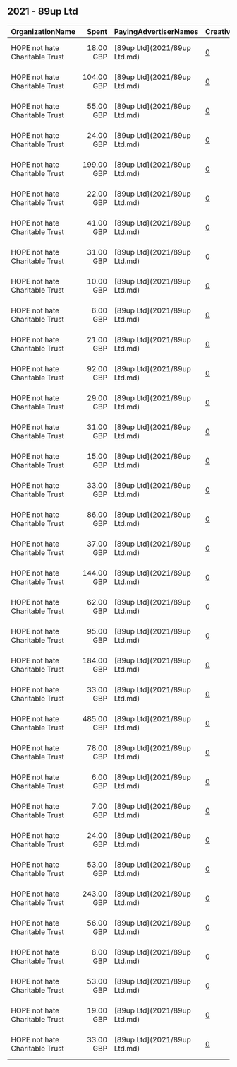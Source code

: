 ## 2021 - 89up Ltd 
|OrganizationName|Spent|PayingAdvertiserNames|CreativeUrls|Impressions|Genders|AgeBrackets|CountryCodes|BillingAddresses|CandidateBallotInformation|
|:---|---:|:---|:---|---:|:---|:---|:---|:---|:---|
|HOPE not hate Charitable Trust|18.00 GBP|[89up Ltd](2021/89up Ltd.md)|[0](https://www.snap.com/political-ads/asset/e912f90405f6407e413e7207c8c4961c0ee7d4b5d19275a93510b853dac2897e?mediaType=mp4)|10,621||18-25|united kingdom|"1 Clothier St,London,E1 POA,GB"||
|HOPE not hate Charitable Trust|104.00 GBP|[89up Ltd](2021/89up Ltd.md)|[0](https://www.snap.com/political-ads/asset/e1ecb42f82521e775b5250787aa96dee79bd08a4199cbac55841f3e8e9862d23?mediaType=mp4)|57,503||18-25|united kingdom|"1 Clothier St,London,E1 POA,GB"||
|HOPE not hate Charitable Trust|55.00 GBP|[89up Ltd](2021/89up Ltd.md)|[0](https://www.snap.com/political-ads/asset/6f01c8512a897549543b225c8d26e383bae86bed3708cf9f7a0fa92c106e8463?mediaType=mp4)|36,540||18-25|united kingdom|"1 Clothier St,London,E1 POA,GB"||
|HOPE not hate Charitable Trust|24.00 GBP|[89up Ltd](2021/89up Ltd.md)|[0](https://www.snap.com/political-ads/asset/e1ecb42f82521e775b5250787aa96dee79bd08a4199cbac55841f3e8e9862d23?mediaType=mp4)|13,510||18+|united kingdom|"1 Clothier St,London,E1 POA,GB"||
|HOPE not hate Charitable Trust|199.00 GBP|[89up Ltd](2021/89up Ltd.md)|[0](https://www.snap.com/political-ads/asset/e952413cf35f2abadcb1a55bf273ac70d7143a90360fc910c9c545d89b685c09?mediaType=mp4)|114,222||18+|united kingdom|"1 Clothier St,London,E1 POA,GB"||
|HOPE not hate Charitable Trust|22.00 GBP|[89up Ltd](2021/89up Ltd.md)|[0](https://www.snap.com/political-ads/asset/e1ecb42f82521e775b5250787aa96dee79bd08a4199cbac55841f3e8e9862d23?mediaType=mp4)|11,509||18-25|united kingdom|"1 Clothier St,London,E1 POA,GB"||
|HOPE not hate Charitable Trust|41.00 GBP|[89up Ltd](2021/89up Ltd.md)|[0](https://www.snap.com/political-ads/asset/7e81c5c3541204b53320df3e11e1ae2a618270fe263cc2823065e792f2c34690?mediaType=mp4)|22,310||18+|united kingdom|"1 Clothier St,London,E1 POA,GB"||
|HOPE not hate Charitable Trust|31.00 GBP|[89up Ltd](2021/89up Ltd.md)|[0](https://www.snap.com/political-ads/asset/e1ecb42f82521e775b5250787aa96dee79bd08a4199cbac55841f3e8e9862d23?mediaType=mp4)|17,139||18-25|united kingdom|"1 Clothier St,London,E1 POA,GB"||
|HOPE not hate Charitable Trust|10.00 GBP|[89up Ltd](2021/89up Ltd.md)|[0](https://www.snap.com/political-ads/asset/e1ecb42f82521e775b5250787aa96dee79bd08a4199cbac55841f3e8e9862d23?mediaType=mp4)|5,935||18-25|united kingdom|"1 Clothier St,London,E1 POA,GB"||
|HOPE not hate Charitable Trust|6.00 GBP|[89up Ltd](2021/89up Ltd.md)|[0](https://www.snap.com/political-ads/asset/e1ecb42f82521e775b5250787aa96dee79bd08a4199cbac55841f3e8e9862d23?mediaType=mp4)|3,895||18-25|united kingdom|"1 Clothier St,London,E1 POA,GB"||
|HOPE not hate Charitable Trust|21.00 GBP|[89up Ltd](2021/89up Ltd.md)|[0](https://www.snap.com/political-ads/asset/e1ecb42f82521e775b5250787aa96dee79bd08a4199cbac55841f3e8e9862d23?mediaType=mp4)|12,076||18+|united kingdom|"1 Clothier St,London,E1 POA,GB"||
|HOPE not hate Charitable Trust|92.00 GBP|[89up Ltd](2021/89up Ltd.md)|[0](https://www.snap.com/political-ads/asset/e1ecb42f82521e775b5250787aa96dee79bd08a4199cbac55841f3e8e9862d23?mediaType=mp4)|52,255||18+|united kingdom|"1 Clothier St,London,E1 POA,GB"||
|HOPE not hate Charitable Trust|29.00 GBP|[89up Ltd](2021/89up Ltd.md)|[0](https://www.snap.com/political-ads/asset/e1ecb42f82521e775b5250787aa96dee79bd08a4199cbac55841f3e8e9862d23?mediaType=mp4)|16,626||18-25|united kingdom|"1 Clothier St,London,E1 POA,GB"||
|HOPE not hate Charitable Trust|31.00 GBP|[89up Ltd](2021/89up Ltd.md)|[0](https://www.snap.com/political-ads/asset/90148a7760ddaea44b6e11ec27e69bb9ff3c11ace5118e42d29da5e8fc7df167?mediaType=mp4)|17,066||18-25|united kingdom|"1 Clothier St,London,E1 POA,GB"||
|HOPE not hate Charitable Trust|15.00 GBP|[89up Ltd](2021/89up Ltd.md)|[0](https://www.snap.com/political-ads/asset/e1ecb42f82521e775b5250787aa96dee79bd08a4199cbac55841f3e8e9862d23?mediaType=mp4)|7,936||18-25|united kingdom|"1 Clothier St,London,E1 POA,GB"||
|HOPE not hate Charitable Trust|33.00 GBP|[89up Ltd](2021/89up Ltd.md)|[0](https://www.snap.com/political-ads/asset/e1ecb42f82521e775b5250787aa96dee79bd08a4199cbac55841f3e8e9862d23?mediaType=mp4)|17,181||18-25|united kingdom|"1 Clothier St,London,E1 POA,GB"||
|HOPE not hate Charitable Trust|86.00 GBP|[89up Ltd](2021/89up Ltd.md)|[0](https://www.snap.com/political-ads/asset/05ce39fdf94a3a923fe603ada42e8e6212de43307a0b31f20bb615d3a6a9f637?mediaType=mp4)|50,796||18+|united kingdom|"1 Clothier St,London,E1 POA,GB"||
|HOPE not hate Charitable Trust|37.00 GBP|[89up Ltd](2021/89up Ltd.md)|[0](https://www.snap.com/political-ads/asset/e1ecb42f82521e775b5250787aa96dee79bd08a4199cbac55841f3e8e9862d23?mediaType=mp4)|20,236||18+|united kingdom|"1 Clothier St,London,E1 POA,GB"||
|HOPE not hate Charitable Trust|144.00 GBP|[89up Ltd](2021/89up Ltd.md)|[0](https://www.snap.com/political-ads/asset/e1ecb42f82521e775b5250787aa96dee79bd08a4199cbac55841f3e8e9862d23?mediaType=mp4)|76,391||18+|united kingdom|"1 Clothier St,London,E1 POA,GB"||
|HOPE not hate Charitable Trust|62.00 GBP|[89up Ltd](2021/89up Ltd.md)|[0](https://www.snap.com/political-ads/asset/261625788014cc4d20c353e27fab4c4768f8962b0b09989b8626f088ff91660e?mediaType=mp4)|35,085||18+|united kingdom|"1 Clothier St,London,E1 POA,GB"||
|HOPE not hate Charitable Trust|95.00 GBP|[89up Ltd](2021/89up Ltd.md)|[0](https://www.snap.com/political-ads/asset/af9475c6b438777ea86bcc11a4d01ffa78a29a5de3e1bc0fd26c656feb48bcbb?mediaType=mp4)|60,724||18-25|united kingdom|"1 Clothier St,London,E1 POA,GB"||
|HOPE not hate Charitable Trust|184.00 GBP|[89up Ltd](2021/89up Ltd.md)|[0](https://www.snap.com/political-ads/asset/141fdc8099fa4a899993ca812aa9f4511752c702811d7356786c61804795fd16?mediaType=mp4)|111,771||18-25|united kingdom|"1 Clothier St,London,E1 POA,GB"||
|HOPE not hate Charitable Trust|33.00 GBP|[89up Ltd](2021/89up Ltd.md)|[0](https://www.snap.com/political-ads/asset/57afc0606cd437fbd75b816ff9f97159cfdc957ba576479a5d341d460508c97f?mediaType=mp4)|18,767||18+|united kingdom|"1 Clothier St,London,E1 POA,GB"||
|HOPE not hate Charitable Trust|485.00 GBP|[89up Ltd](2021/89up Ltd.md)|[0](https://www.snap.com/political-ads/asset/97be0aef64c87d66ee452551822312e4676c596840976392c5a1dff6f67289a7?mediaType=mp4)|285,138||18-25|united kingdom|"1 Clothier St,London,E1 POA,GB"||
|HOPE not hate Charitable Trust|78.00 GBP|[89up Ltd](2021/89up Ltd.md)|[0](https://www.snap.com/political-ads/asset/e1ecb42f82521e775b5250787aa96dee79bd08a4199cbac55841f3e8e9862d23?mediaType=mp4)|41,329||18+|united kingdom|"1 Clothier St,London,E1 POA,GB"||
|HOPE not hate Charitable Trust|6.00 GBP|[89up Ltd](2021/89up Ltd.md)|[0](https://www.snap.com/political-ads/asset/e1ecb42f82521e775b5250787aa96dee79bd08a4199cbac55841f3e8e9862d23?mediaType=mp4)|3,290||18-25|united kingdom|"1 Clothier St,London,E1 POA,GB"||
|HOPE not hate Charitable Trust|7.00 GBP|[89up Ltd](2021/89up Ltd.md)|[0](https://www.snap.com/political-ads/asset/e1ecb42f82521e775b5250787aa96dee79bd08a4199cbac55841f3e8e9862d23?mediaType=mp4)|3,399||18-25|united kingdom|"1 Clothier St,London,E1 POA,GB"||
|HOPE not hate Charitable Trust|24.00 GBP|[89up Ltd](2021/89up Ltd.md)|[0](https://www.snap.com/political-ads/asset/fee48ee66783313d19635e000ae064e3b16154b6df9fce7563b86122e486aeab?mediaType=mp4)|13,644||18-25|united kingdom|"1 Clothier St,London,E1 POA,GB"||
|HOPE not hate Charitable Trust|53.00 GBP|[89up Ltd](2021/89up Ltd.md)|[0](https://www.snap.com/political-ads/asset/7615f54f6f5e6c4a69d976a5e0b7b1777a9de8f6d1d28faa96dc0d524f9d68fb?mediaType=mp4)|30,171||18+|united kingdom|"1 Clothier St,London,E1 POA,GB"||
|HOPE not hate Charitable Trust|243.00 GBP|[89up Ltd](2021/89up Ltd.md)|[0](https://www.snap.com/political-ads/asset/65698620a406d1ae1e416f4484c7b62c4f01cfb5e4b1fd9f7f7fcde6324dffa6?mediaType=mp4)|135,448||18+|united kingdom|"1 Clothier St,London,E1 POA,GB"||
|HOPE not hate Charitable Trust|56.00 GBP|[89up Ltd](2021/89up Ltd.md)|[0](https://www.snap.com/political-ads/asset/e1ecb42f82521e775b5250787aa96dee79bd08a4199cbac55841f3e8e9862d23?mediaType=mp4)|31,995||18+|united kingdom|"1 Clothier St,London,E1 POA,GB"||
|HOPE not hate Charitable Trust|8.00 GBP|[89up Ltd](2021/89up Ltd.md)|[0](https://www.snap.com/political-ads/asset/e1ecb42f82521e775b5250787aa96dee79bd08a4199cbac55841f3e8e9862d23?mediaType=mp4)|4,112||18-25|united kingdom|"1 Clothier St,London,E1 POA,GB"||
|HOPE not hate Charitable Trust|53.00 GBP|[89up Ltd](2021/89up Ltd.md)|[0](https://www.snap.com/political-ads/asset/e1ecb42f82521e775b5250787aa96dee79bd08a4199cbac55841f3e8e9862d23?mediaType=mp4)|28,071||18+|united kingdom|"1 Clothier St,London,E1 POA,GB"||
|HOPE not hate Charitable Trust|19.00 GBP|[89up Ltd](2021/89up Ltd.md)|[0](https://www.snap.com/political-ads/asset/e1ecb42f82521e775b5250787aa96dee79bd08a4199cbac55841f3e8e9862d23?mediaType=mp4)|10,437||18-25|united kingdom|"1 Clothier St,London,E1 POA,GB"||
|HOPE not hate Charitable Trust|33.00 GBP|[89up Ltd](2021/89up Ltd.md)|[0](https://www.snap.com/political-ads/asset/ee82088fd3da0dd333f16db844bfd72f989bd64bffc1516998ab3bece2999d66?mediaType=mp4)|20,797||18-25|united kingdom|"1 Clothier St,London,E1 POA,GB"||
